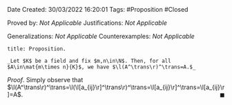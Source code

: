 <br />
<br />

Date Created: 30/03/2022 16:20:01
Tags: #Proposition #Closed 

Proved by: _Not Applicable_
Justifications: _Not Applicable_

Generalizations: _Not Applicable_
Counterexamples: _Not Applicable_

``` ad-Proposition
title: Proposition.

_Let $K$ be a field and fix $m,n\in\N$. Then, for all $A\in\mat{m\times n}{K}$, we have $\l(A^\trans\r)^\trans=A.$_

```

_Proof_. Simply observe that $\l(A^\trans\r)^\trans=\l(\l[a_{ij}\r]^\trans\r)^\trans=\l[a_{ij}\r]^\trans=\l[a_{ij}\r]=A$.<span style="float:right;">$\blacksquare$</span>
